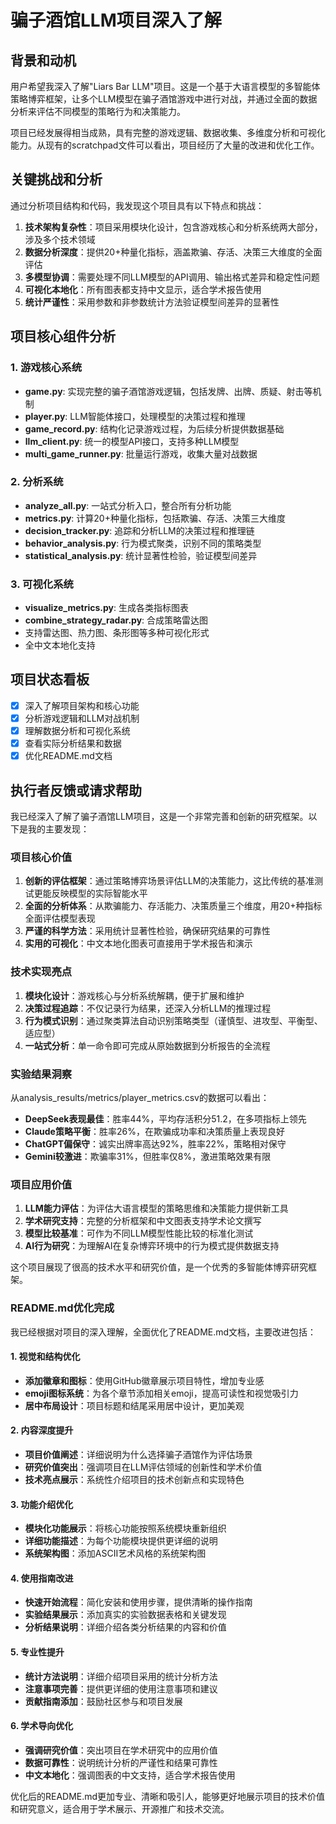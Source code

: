 # 骗子酒馆LLM项目深入了解

## 背景和动机

用户希望我深入了解"Liars Bar LLM"项目。这是一个基于大语言模型的多智能体策略博弈框架，让多个LLM模型在骗子酒馆游戏中进行对战，并通过全面的数据分析来评估不同模型的策略行为和决策能力。

项目已经发展得相当成熟，具有完整的游戏逻辑、数据收集、多维度分析和可视化能力。从现有的scratchpad文件可以看出，项目经历了大量的改进和优化工作。

## 关键挑战和分析

通过分析项目结构和代码，我发现这个项目具有以下特点和挑战：

1. **技术架构复杂性**：项目采用模块化设计，包含游戏核心和分析系统两大部分，涉及多个技术领域
2. **数据分析深度**：提供20+种量化指标，涵盖欺骗、存活、决策三大维度的全面评估
3. **多模型协调**：需要处理不同LLM模型的API调用、输出格式差异和稳定性问题
4. **可视化本地化**：所有图表都支持中文显示，适合学术报告使用
5. **统计严谨性**：采用参数和非参数统计方法验证模型间差异的显著性

## 项目核心组件分析

### 1. 游戏核心系统
- **game.py**: 实现完整的骗子酒馆游戏逻辑，包括发牌、出牌、质疑、射击等机制
- **player.py**: LLM智能体接口，处理模型的决策过程和推理
- **game_record.py**: 结构化记录游戏过程，为后续分析提供数据基础
- **llm_client.py**: 统一的模型API接口，支持多种LLM模型
- **multi_game_runner.py**: 批量运行游戏，收集大量对战数据

### 2. 分析系统
- **analyze_all.py**: 一站式分析入口，整合所有分析功能
- **metrics.py**: 计算20+种量化指标，包括欺骗、存活、决策三大维度
- **decision_tracker.py**: 追踪和分析LLM的决策过程和推理链
- **behavior_analysis.py**: 行为模式聚类，识别不同的策略类型
- **statistical_analysis.py**: 统计显著性检验，验证模型间差异

### 3. 可视化系统
- **visualize_metrics.py**: 生成各类指标图表
- **combine_strategy_radar.py**: 合成策略雷达图
- 支持雷达图、热力图、条形图等多种可视化形式
- 全中文本地化支持

## 项目状态看板

- [x] 深入了解项目架构和核心功能
- [x] 分析游戏逻辑和LLM对战机制  
- [x] 理解数据分析和可视化系统
- [x] 查看实际分析结果和数据
- [x] 优化README.md文档

## 执行者反馈或请求帮助

我已经深入了解了骗子酒馆LLM项目，这是一个非常完善和创新的研究框架。以下是我的主要发现：

### 项目核心价值
1. **创新的评估框架**：通过策略博弈场景评估LLM的决策能力，这比传统的基准测试更能反映模型的实际智能水平
2. **全面的分析体系**：从欺骗能力、存活能力、决策质量三个维度，用20+种指标全面评估模型表现
3. **严谨的科学方法**：采用统计显著性检验，确保研究结果的可靠性
4. **实用的可视化**：中文本地化图表可直接用于学术报告和演示

### 技术实现亮点
1. **模块化设计**：游戏核心与分析系统解耦，便于扩展和维护
2. **决策过程追踪**：不仅记录行为结果，还深入分析LLM的推理过程
3. **行为模式识别**：通过聚类算法自动识别策略类型（谨慎型、进攻型、平衡型、适应型）
4. **一站式分析**：单一命令即可完成从原始数据到分析报告的全流程

### 实验结果洞察
从analysis_results/metrics/player_metrics.csv的数据可以看出：
- **DeepSeek表现最佳**：胜率44%，平均存活积分51.2，在多项指标上领先
- **Claude策略平衡**：胜率26%，在欺骗成功率和决策质量上表现良好
- **ChatGPT偏保守**：诚实出牌率高达92%，胜率22%，策略相对保守
- **Gemini较激进**：欺骗率31%，但胜率仅8%，激进策略效果有限

### 项目应用价值
1. **LLM能力评估**：为评估大语言模型的策略思维和决策能力提供新工具
2. **学术研究支持**：完整的分析框架和中文图表支持学术论文撰写
3. **模型比较基准**：可作为不同LLM模型性能比较的标准化测试
4. **AI行为研究**：为理解AI在复杂博弈环境中的行为模式提供数据支持

这个项目展现了很高的技术水平和研究价值，是一个优秀的多智能体博弈研究框架。

### README.md优化完成

我已经根据对项目的深入理解，全面优化了README.md文档，主要改进包括：

#### 1. 视觉和结构优化
- **添加徽章和图标**：使用GitHub徽章展示项目特性，增加专业感
- **emoji图标系统**：为各个章节添加相关emoji，提高可读性和视觉吸引力
- **居中布局设计**：项目标题和结尾采用居中设计，更加美观

#### 2. 内容深度提升
- **项目价值阐述**：详细说明为什么选择骗子酒馆作为评估场景
- **研究价值突出**：强调项目在LLM评估领域的创新性和学术价值
- **技术亮点展示**：系统性介绍项目的技术创新点和实现特色

#### 3. 功能介绍优化
- **模块化功能展示**：将核心功能按照系统模块重新组织
- **详细功能描述**：为每个功能模块提供更详细的说明
- **系统架构图**：添加ASCII艺术风格的系统架构图

#### 4. 使用指南改进
- **快速开始流程**：简化安装和使用步骤，提供清晰的操作指南
- **实验结果展示**：添加真实的实验数据表格和关键发现
- **分析结果说明**：详细介绍各类分析结果的内容和价值

#### 5. 专业性提升
- **统计方法说明**：详细介绍项目采用的统计分析方法
- **注意事项完善**：提供更详细的使用注意事项和建议
- **贡献指南添加**：鼓励社区参与和项目发展

#### 6. 学术导向优化
- **强调研究价值**：突出项目在学术研究中的应用价值
- **数据可靠性**：说明统计分析的严谨性和结果可靠性
- **中文本地化**：强调图表的中文支持，适合学术报告使用

优化后的README.md更加专业、清晰和吸引人，能够更好地展示项目的技术价值和研究意义，适合用于学术展示、开源推广和技术交流。 